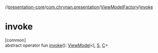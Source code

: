 //[presentation-core](../../../index.md)/[com.chrynan.presentation](../index.md)/[ViewModelFactory](index.md)/[invoke](invoke.md)

# invoke

[common]\
abstract operator fun [invoke](invoke.md)(): [ViewModel](../-view-model/index.md)&lt;[I](index.md), [S](index.md), [C](index.md)&gt;

